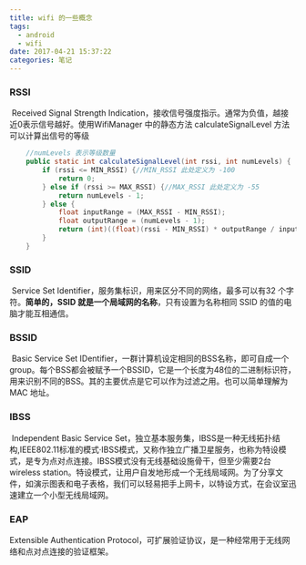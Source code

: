 ```yaml
---
title: wifi 的一些概念
tags:
  - android
  - wifi 
date: 2017-04-21 15:37:22
categories: 笔记
---
```


### RSSI

​	Received Signal Strength Indication，接收信号强度指示。通常为负值，越接近0表示信号越好。使用WifiManager 中的静态方法 calculateSignalLevel 方法可以计算出信号的等级

```java
    //numLevels 表示等级数量
	public static int calculateSignalLevel(int rssi, int numLevels) {
        if (rssi <= MIN_RSSI) {//MIN_RSSI 此处定义为 -100
            return 0;
        } else if (rssi >= MAX_RSSI) {//MAX_RSSI 此处定义为 -55
            return numLevels - 1;
        } else {
            float inputRange = (MAX_RSSI - MIN_RSSI);
            float outputRange = (numLevels - 1);
            return (int)((float)(rssi - MIN_RSSI) * outputRange / inputRange);
        }
    }
```

### SSID

​	Service Set Identifier，服务集标识，用来区分不同的网络，最多可以有32 个字符。**简单的，SSID 就是一个局域网的名称**，只有设置为名称相同 SSID 的值的电脑才能互相通信。



### BSSID

​	Basic Service Set IDentifier，一群计算机设定相同的BSS名称，即可自成一个group。每个BSS都会被赋予一个BSSID，它是一个长度为48位的二进制标识符，用来识别不同的BSS。其的主要优点是它可以作为过滤之用。也可以简单理解为MAC 地址。



### IBSS

​	Independent Basic Service Set，独立基本服务集，IBSS是一种无线拓扑结构,IEEE802.11标准的模式·IBSS模式，又称作独立广播卫星服务，也称为特设模式，是专为点对点连接。IBSS模式没有无线基础设施骨干，但至少需要2台wireless station。特设模式，让用户自发地形成一个无线局域网。为了分享文件，如演示图表和电子表格，我们可以轻易把手上网卡，以特设方式，在会议室迅速建立一个小型无线局域网。



### EAP

Extensible Authentication Protocol，可扩展验证协议，是一种经常用于无线网络和点对点连接的验证框架。

​	